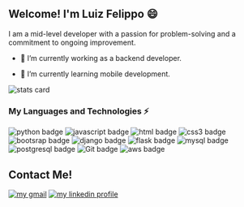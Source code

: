 ## Welcome! I'm Luiz Felippo 😄
I am a mid-level developer with a passion for problem-solving and a commitment to ongoing improvement.

- 🔭 I’m currently working as a backend developer.

- 🌱 I’m currently learning mobile development.


![stats card](https://github-readme-stats.vercel.app/api/top-langs/?username=FelippoDev&layout=compact&langs_count=8&theme=radical)

  
### My Languages and Technologies ⚡
  <div>
        <img src="https://img.shields.io/badge/Python-3776AB?style=for-the-badge&logo=python&logoColor=white" alt="python badge">
        <img src="https://img.shields.io/badge/JavaScript-F7DF1E?style=for-the-badge&logo=javascript&logoColor=black" alt="javascript badge">
        <img src="https://img.shields.io/badge/HTML5-E34F26?style=for-the-badge&logo=html5&logoColor=white" alt="html badge">
        <img src="https://img.shields.io/badge/CSS3-1572B6?style=for-the-badge&logo=css3&logoColor=white" alt="css3 badge">
        <img src="https://img.shields.io/badge/Bootstrap-563D7C?style=for-the-badge&logo=bootstrap&logoColor=white" alt="bootsrap badge">
        <img src="https://img.shields.io/badge/Django-092E20?style=for-the-badge&logo=django&logoColor=white" alt="django badge">
        <img src="https://img.shields.io/badge/Flask-000000?style=for-the-badge&logo=flask&logoColor=white" alt="flask badge">
        <img src="https://img.shields.io/badge/MySQL-00000F?style=for-the-badge&logo=mysql&logoColor=white" alt="mysql badge">
        <img src="https://img.shields.io/badge/PostgreSQL-316192?style=for-the-badge&logo=postgresql&logoColor=white" alt="postgresql badge">
        <img src="https://img.shields.io/badge/GIT-E44C30?style=for-the-badge&logo=git&logoColor=white" alt="Git badge">
        <img src="https://img.shields.io/badge/Amazon_AWS-232F3E?style=for-the-badge&logo=amazon-aws&logoColor=white" alt="aws badge">
<div>
  
  ## Contact Me!
  <div>
        <a href="mailto:coelho.luizfelippo@gmail.com"><img src="https://img.shields.io/badge/Gmail-D14836?style=for-the-badge&logo=gmail&logoColor=white" alt="my gmail"></a>
        <a href="https://www.linkedin.com/in/luiz-felippo-coelho/"><img src="https://img.shields.io/badge/LinkedIn-0077B5?style=for-the-badge&logo=linkedin&logoColor=white" alt="my linkedin profile"></a>
    </div>
